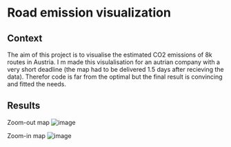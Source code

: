 # Road emission visualization

## Context 
The aim of this project is to visualise the estimated CO2 emissions of 8k routes in Austria. 
I m made this visulalisation for an autrian company with a very short deadline (the map had to be delivered 1.5 days after recieving the data). Therefor code is far from the optimal but the final result is convincing and fitted the needs. 

## Results

Zoom-out map 
![image](https://github.com/GregoireLamb/road_emission_visualization/assets/92012843/535eab63-d7ea-49ed-a8f9-6b455317612d)

Zoom-in map
![image](https://github.com/GregoireLamb/road_emission_visualization/assets/92012843/17f41244-7e0d-45e3-8155-3b7c0dc9ba2d)

